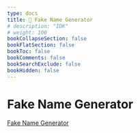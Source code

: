 ```yaml
---
type: docs
title: 🔷 Fake Name Generator
# description: "IDK"
# weight: 100
bookCollapseSection: false
bookFlatSection: false
bookToc: false
bookComments: false
bookSearchExclude: false
bookHidden: false
---
```


# Fake Name Generator

[Fake Name Generator](https://www.fakenamegenerator.com/?nt)
